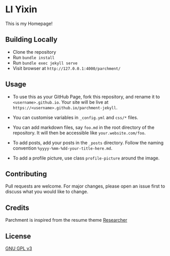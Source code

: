 # LI Yixin
This is my Homepage!

## Building Locally
* Clone the repository
* Run `bundle install`
* Run `bundle exec jekyll serve`
* Visit browser at `http://127.0.0.1:4000/parchment/`

## Usage

* To use this as your GitHub Page, fork this repository, and
  rename it to `<username>.github.io`. Your site will be live
  at `https://<username>.github.io/parchment-jekyll`.

* You can customise variables in `_config.yml` and `css/*` files.

* You can add markdown files, say `foo.md` in the root directory
  of the repository. It will then be accessible like
  `your.website.com/foo`.

* To add posts, add your posts in the `_posts` directory. Follow
  the naming convention `%yyyy-%mm-%dd-your-title-here.md`.

* To add a profile picture, use class `profile-picture` around
  the image.

## Contributing
Pull requests are welcome. For major changes, please open an
issue first to discuss what you would like to change.

## Credits
Parchment is inspired from the resume theme
[Researcher](https://github.com/ankitsultana/researcher)

## License
[GNU GPL v3](LICENSE)
